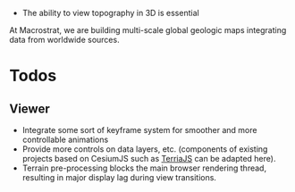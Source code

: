 - The ability to view topography in 3D is essential

At Macrostrat, we are building multi-scale global geologic maps
integrating data from worldwide sources.

# Todos

## Viewer

- Integrate some sort of keyframe system for smoother and more controllable
  animations
- Provide more controls on data layers, etc. (components of existing projects
  based on CesiumJS such as [TerriaJS](https://terria.io/) can be adapted here).
- Terrain pre-processing blocks the main browser rendering thread, resulting in
  major display lag during view transitions.
